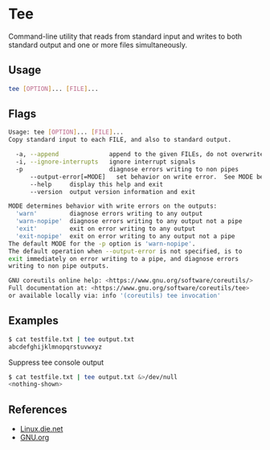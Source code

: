 # Tee

Command-line utility that reads from standard input and writes to both standard output and one or more files simultaneously.

## Usage

```bash
tee [OPTION]... [FILE]...
```

## Flags

```bash
Usage: tee [OPTION]... [FILE]...
Copy standard input to each FILE, and also to standard output.

  -a, --append              append to the given FILEs, do not overwrite
  -i, --ignore-interrupts   ignore interrupt signals
  -p                        diagnose errors writing to non pipes
      --output-error[=MODE]   set behavior on write error.  See MODE below
      --help     display this help and exit
      --version  output version information and exit

MODE determines behavior with write errors on the outputs:
  'warn'         diagnose errors writing to any output
  'warn-nopipe'  diagnose errors writing to any output not a pipe
  'exit'         exit on error writing to any output
  'exit-nopipe'  exit on error writing to any output not a pipe
The default MODE for the -p option is 'warn-nopipe'.
The default operation when --output-error is not specified, is to
exit immediately on error writing to a pipe, and diagnose errors
writing to non pipe outputs.

GNU coreutils online help: <https://www.gnu.org/software/coreutils/>
Full documentation at: <https://www.gnu.org/software/coreutils/tee>
or available locally via: info '(coreutils) tee invocation'
```

## Examples

```bash
$ cat testfile.txt | tee output.txt
abcdefghijklmnopqrstuvwxyz
```

Suppress tee console output

```bash
$ cat testfile.txt | tee output.txt &>/dev/null
<nothing-shown>
```

## References

- [Linux.die.net](https://linux.die.net/man/1/tee)
- [GNU.org](https://www.gnu.org/software/coreutils/tee)
